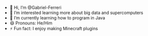 - 👋 Hi, I’m @Gabriel-Ferreri
- 👀 I’m interested learning more about big data and supercomputers
- 🌱 I’m currently learning how to program in Java
- 😄 Pronouns: He/Him
- ⚡ Fun fact: I enjoy making Minecraft plugins

<!---
Gabriel-Ferreri/Gabriel-Ferreri is a ✨ special ✨ repository because its `README.md` (this file) appears on your GitHub profile.
You can click the Preview link to take a look at your changes.
--->
